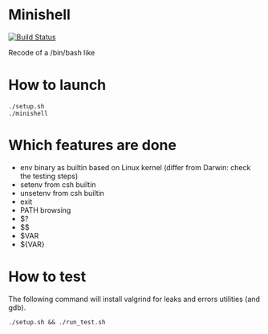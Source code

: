 # Minishell


[![Build Status](https://travis-ci.org/JulienBalestra/minishell.svg?branch=master)](https://travis-ci.org/JulienBalestra/minishell)


Recode of a /bin/bash like

# How to launch


	./setup.sh
	./minishell


# Which features are done

* env binary as builtin based on Linux kernel (differ from Darwin: check the testing steps)
* setenv from csh builtin
* unsetenv from csh builtin
* exit
* PATH browsing
* $?
* $$
* $VAR
* ${VAR}

# How to test

The following command will install valgrind for leaks and errors utilities (and gdb).

	./setup.sh && ./run_test.sh